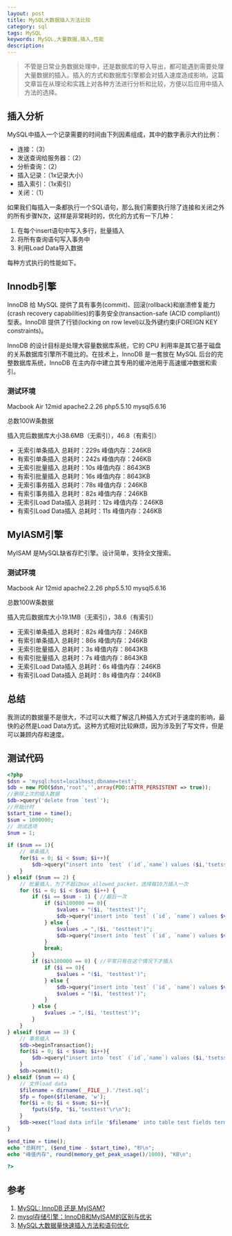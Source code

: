 ```yaml
---
layout: post
title: MySQL大数据插入方法比较
category: sql
tags: MySQL
keywords: MySQL,大量数据,插入,性能
description: 
---
```


> 不管是日常业务数据处理中，还是数据库的导入导出，都可能遇到需要处理大量数据的插入。插入的方式和数据库引擎都会对插入速度造成影响，这篇文章旨在从理论和实践上对各种方法进行分析和比较，方便以后应用中插入方法的选择。

## 插入分析
MySQL中插入一个记录需要的时间由下列因素组成，其中的数字表示大约比例：

- 连接：（3）
- 发送查询给服务器：（2）
- 分析查询：（2）
- 插入记录：（1x记录大小）
- 插入索引：（1x索引）
- 关闭：（1）

如果我们每插入一条都执行一个SQL语句，那么我们需要执行除了连接和关闭之外的所有步骤N次，这样是非常耗时的，优化的方式有一下几种：

1. 在每个insert语句中写入多行，批量插入
2. 将所有查询语句写入事务中
3. 利用Load Data导入数据

每种方式执行的性能如下。

## Innodb引擎
InnoDB 给 MySQL 提供了具有事务(commit)、回滚(rollback)和崩溃修复能力(crash recovery capabilities)的事务安全(transaction-safe (ACID compliant))型表。InnoDB 提供了行锁(locking on row level)以及外键约束(FOREIGN KEY constraints)。

InnoDB 的设计目标是处理大容量数据库系统，它的 CPU 利用率是其它基于磁盘的关系数据库引擎所不能比的。在技术上，InnoDB 是一套放在 MySQL 后台的完整数据库系统，InnoDB 在主内存中建立其专用的缓冲池用于高速缓冲数据和索引。

### 测试环境
Macbook Air 12mid apache2.2.26 php5.5.10 mysql5.6.16

总数100W条数据

插入完后数据库大小38.6MB（无索引），46.8（有索引）

- 无索引单条插入 总耗时：229s 峰值内存：246KB
- 有索引单条插入 总耗时：242s 峰值内存：246KB
- 无索引批量插入 总耗时：10s 峰值内存：8643KB
- 有索引批量插入 总耗时：16s 峰值内存：8643KB
- 无索引事务插入 总耗时：78s 峰值内存：246KB
- 有索引事务插入 总耗时：82s 峰值内存：246KB
- 无索引Load Data插入 总耗时：12s 峰值内存：246KB
- 有索引Load Data插入 总耗时：11s 峰值内存：246KB

## MyIASM引擎
MyISAM 是MySQL缺省存贮引擎。设计简单，支持全文搜索。

### 测试环境
Macbook Air 12mid apache2.2.26 php5.5.10 mysql5.6.16

总数100W条数据

插入完后数据库大小19.1MB（无索引），38.6（有索引）

- 无索引单条插入 总耗时：82s 峰值内存：246KB
- 有索引单条插入 总耗时：86s 峰值内存：246KB
- 无索引批量插入 总耗时：3s 峰值内存：8643KB
- 有索引批量插入 总耗时：7s 峰值内存：8643KB
- 无索引Load Data插入 总耗时：6s 峰值内存：246KB
- 有索引Load Data插入 总耗时：8s 峰值内存：246KB

## 总结
我测试的数据量不是很大，不过可以大概了解这几种插入方式对于速度的影响，最快的必然是Load Data方式。这种方式相对比较麻烦，因为涉及到了写文件，但是可以兼顾内存和速度。

## 测试代码

```php
<?php
$dsn = 'mysql:host=localhost;dbname=test';
$db = new PDO($dsn,'root','',array(PDO::ATTR_PERSISTENT => true));
//删除上次的插入数据
$db->query('delete from `test`');
//开始计时
$start_time = time();
$sum = 1000000;
// 测试选项
$num = 1;

if ($num == 1){
    // 单条插入
    for($i = 0; $i < $sum; $i++){
        $db->query("insert into `test` (`id`,`name`) values ($i,'tsetssdf')");
    }
} elseif ($num == 2) {
    // 批量插入，为了不超过max_allowed_packet，选择每10万插入一次
    for ($i = 0; $i < $sum; $i++) {
        if ($i == $sum - 1) { //最后一次
            if ($i%100000 == 0){
                $values = "($i, 'testtest')";
                $db->query("insert into `test` (`id`, `name`) values $values");
            } else {
                $values .= ",($i, 'testtest')";
                $db->query("insert into `test` (`id`, `name`) values $values");
            }
            break;
        }
        if ($i%100000 == 0) { //平常只有在这个情况下才插入
            if ($i == 0){
                $values = "($i, 'testtest')";
            } else {
                $db->query("insert into `test` (`id`, `name`) values $values");
                $values = "($i, 'testtest')";
            }
        } else {
            $values .= ",($i, 'testtest')";    
        }
    }
} elseif ($num == 3) {
    // 事务插入
    $db->beginTransaction(); 
    for($i = 0; $i < $sum; $i++){
        $db->query("insert into `test` (`id`,`name`) values ($i,'tsetssdf')");
    }
    $db->commit();
} elseif ($num == 4) {
    // 文件load data
    $filename = dirname(__FILE__).'/test.sql';
    $fp = fopen($filename, 'w');
    for($i = 0; $i < $sum; $i++){
        fputs($fp, "$i,'testtest'\r\n");    
    }
    $db->exec("load data infile '$filename' into table test fields terminated by ','");
}

$end_time = time();
echo "总耗时", ($end_time - $start_time), "秒\n";
echo "峰值内存", round(memory_get_peak_usage()/1000), "KB\n";

?>
```

## 参考
1. [MySQL: InnoDB 还是 MyISAM?](http://coolshell.cn/articles/652.html)
2. [mysql存储引擎：InnoDB和MyISAM的区别与优劣](http://www.ixdba.net/article/2f/2092.html)
3. [MySQL大数据量快速插入方法和语句优化](http://www.uml.org.cn/sjjm/201108293.asp)